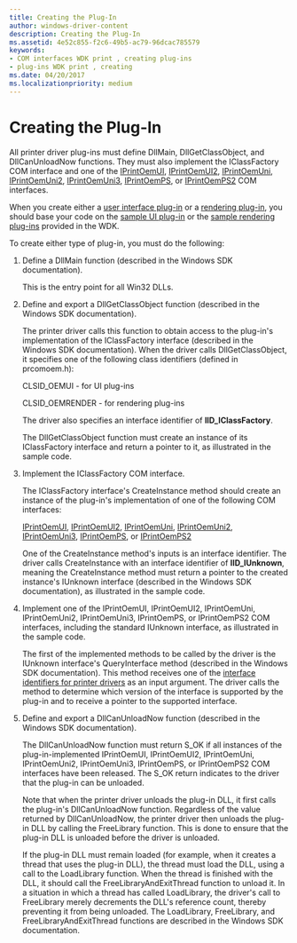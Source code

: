 ```yaml
---
title: Creating the Plug-In
author: windows-driver-content
description: Creating the Plug-In
ms.assetid: 4e52c855-f2c6-49b5-ac79-96dcac785579
keywords:
- COM interfaces WDK print , creating plug-ins
- plug-ins WDK print , creating
ms.date: 04/20/2017
ms.localizationpriority: medium
---
```


# Creating the Plug-In





All printer driver plug-ins must define DllMain, DllGetClassObject, and DllCanUnloadNow functions. They must also implement the IClassFactory COM interface and one of the [IPrintOemUI](iprintoemui-com-interface.md), [IPrintOemUI2](iprintoemui2-com-interface.md), [IPrintOemUni](iprintoemuni-com-interface.md), [IPrintOemUni2](iprintoemuni2-com-interface.md), [IPrintOemUni3](iprintoemuni3-com-interface.md), [IPrintOemPS](iprintoemps-com-interface.md), or [IPrintOemPS2](iprintoemps2-com-interface.md) COM interfaces.

When you create either a [user interface plug-in](user-interface-plug-ins.md) or a [rendering plug-in](rendering-plug-ins.md), you should base your code on the [sample UI plug-in](sample-ui-plug-in.md) or the [sample rendering plug-ins](sample-rendering-plug-ins.md) provided in the WDK.

To create either type of plug-in, you must do the following:

1.  Define a DllMain function (described in the Windows SDK documentation).

    This is the entry point for all Win32 DLLs.

2.  Define and export a DllGetClassObject function (described in the Windows SDK documentation).

    The printer driver calls this function to obtain access to the plug-in's implementation of the IClassFactory interface (described in the Windows SDK documentation). When the driver calls DllGetClassObject, it specifies one of the following class identifiers (defined in prcomoem.h):

    CLSID\_OEMUI - for UI plug-ins

    CLSID\_OEMRENDER - for rendering plug-ins

    The driver also specifies an interface identifier of **IID\_IClassFactory**.

    The DllGetClassObject function must create an instance of its IClassFactory interface and return a pointer to it, as illustrated in the sample code.

3.  Implement the IClassFactory COM interface.

    The IClassFactory interface's CreateInstance method should create an instance of the plug-in's implementation of one of the following COM interfaces:

    [IPrintOemUI](iprintoemui-com-interface.md), [IPrintOemUI2](iprintoemui2-com-interface.md), [IPrintOemUni](iprintoemuni-com-interface.md), [IPrintOemUni2](iprintoemuni2-com-interface.md), [IPrintOemUni3](iprintoemuni3-com-interface.md), [IPrintOemPS](iprintoemps-com-interface.md), or [IPrintOemPS2](iprintoemps2-com-interface.md)

    One of the CreateInstance method's inputs is an interface identifier. The driver calls CreateInstance with an interface identifier of **IID\_IUnknown**, meaning the CreateInstance method must return a pointer to the created instance's IUnknown interface (described in the Windows SDK documentation), as illustrated in the sample code.

4.  Implement one of the IPrintOemUI, IPrintOemUI2, IPrintOemUni, IPrintOemUni2, IPrintOemUni3, IPrintOemPS, or IPrintOemPS2 COM interfaces, including the standard IUnknown interface, as illustrated in the sample code.

    The first of the implemented methods to be called by the driver is the IUnknown interface's QueryInterface method (described in the Windows SDK documentation). This method receives one of the [interface identifiers for printer drivers](interface-identifiers-for-printer-drivers.md) as an input argument. The driver calls the method to determine which version of the interface is supported by the plug-in and to receive a pointer to the supported interface.

5.  Define and export a DllCanUnloadNow function (described in the Windows SDK documentation).

    The DllCanUnloadNow function must return S\_OK if all instances of the plug-in-implemented IPrintOemUI, IPrintOemUI2, IPrintOemUni, IPrintOemUni2, IPrintOemUni3, IPrintOemPS, or IPrintOemPS2 COM interfaces have been released. The S\_OK return indicates to the driver that the plug-in can be unloaded.

    Note that when the printer driver unloads the plug-in DLL, it first calls the plug-in's DllCanUnloadNow function. Regardless of the value returned by DllCanUnloadNow, the printer driver then unloads the plug-in DLL by calling the FreeLibrary function. This is done to ensure that the plug-in DLL is unloaded before the driver is unloaded.

    If the plug-in DLL must remain loaded (for example, when it creates a thread that uses the plug-in DLL), the thread must load the DLL, using a call to the LoadLibrary function. When the thread is finished with the DLL, it should call the FreeLibraryAndExitThread function to unload it. In a situation in which a thread has called LoadLibrary, the driver's call to FreeLibrary merely decrements the DLL's reference count, thereby preventing it from being unloaded. The LoadLibrary, FreeLibrary, and FreeLibraryAndExitThread functions are described in the Windows SDK documentation.

 

 




